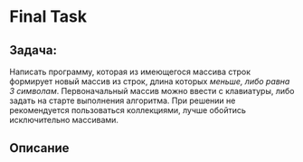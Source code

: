 # Final Task

## **Задача:**
 
 Написать программу, которая из имеющегося массива строк формирует новый массив из строк, длина которых *меньше, либо равна 3 символам*. Первоначальный массив можно ввести с клавиатуры, либо задать на старте выполнения алгоритма. При решении не рекомендуется пользоваться коллекциями, лучше обойтись исключительно массивами.

 ## __Описание__

